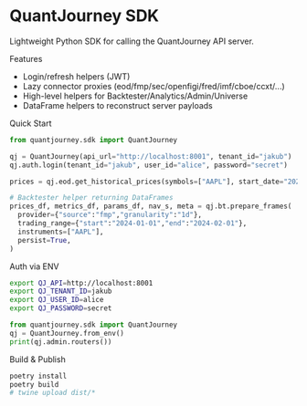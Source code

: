 # QuantJourney SDK

Lightweight Python SDK for calling the QuantJourney API server.

Features
- Login/refresh helpers (JWT)
- Lazy connector proxies (eod/fmp/sec/openfigi/fred/imf/cboe/ccxt/...)
- High-level helpers for Backtester/Analytics/Admin/Universe
- DataFrame helpers to reconstruct server payloads

Quick Start
```python
from quantjourney.sdk import QuantJourney

qj = QuantJourney(api_url="http://localhost:8001", tenant_id="jakub")
qj.auth.login(tenant_id="jakub", user_id="alice", password="secret")

prices = qj.eod.get_historical_prices(symbols=["AAPL"], start_date="2024-01-01", end_date="2024-02-01", frequency="1d", exchanges=["US"])  # dict

# Backtester helper returning DataFrames
prices_df, metrics_df, params_df, nav_s, meta = qj.bt.prepare_frames(
  provider={"source":"fmp","granularity":"1d"},
  trading_range={"start":"2024-01-01","end":"2024-02-01"},
  instruments=["AAPL"],
  persist=True,
)
```

Auth via ENV
```bash
export QJ_API=http://localhost:8001
export QJ_TENANT_ID=jakub
export QJ_USER_ID=alice
export QJ_PASSWORD=secret
```
```python
from quantjourney.sdk import QuantJourney
qj = QuantJourney.from_env()
print(qj.admin.routers())
```

Build & Publish
```bash
poetry install
poetry build
# twine upload dist/*
```

